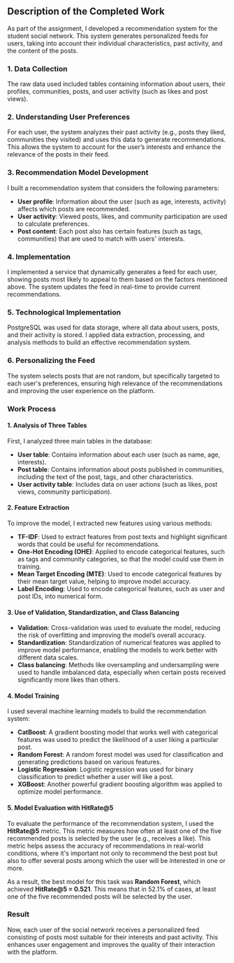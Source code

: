 ## Description of the Completed Work

As part of the assignment, I developed a recommendation system for the student social network. This system generates personalized feeds for users, taking into account their individual characteristics, past activity, and the content of the posts.

### 1. Data Collection
The raw data used included tables containing information about users, their profiles, communities, posts, and user activity (such as likes and post views).

### 2. Understanding User Preferences
For each user, the system analyzes their past activity (e.g., posts they liked, communities they visited) and uses this data to generate recommendations. This allows the system to account for the user’s interests and enhance the relevance of the posts in their feed.

### 3. Recommendation Model Development
I built a recommendation system that considers the following parameters:
- **User profile**: Information about the user (such as age, interests, activity) affects which posts are recommended.
- **User activity**: Viewed posts, likes, and community participation are used to calculate preferences.
- **Post content**: Each post also has certain features (such as tags, communities) that are used to match with users' interests.

### 4. Implementation
I implemented a service that dynamically generates a feed for each user, showing posts most likely to appeal to them based on the factors mentioned above. The system updates the feed in real-time to provide current recommendations.

### 5. Technological Implementation
PostgreSQL was used for data storage, where all data about users, posts, and their activity is stored. I applied data extraction, processing, and analysis methods to build an effective recommendation system.

### 6. Personalizing the Feed
The system selects posts that are not random, but specifically targeted to each user's preferences, ensuring high relevance of the recommendations and improving the user experience on the platform.

### Work Process

#### 1. **Analysis of Three Tables**
First, I analyzed three main tables in the database:
- **User table**: Contains information about each user (such as name, age, interests).
- **Post table**: Contains information about posts published in communities, including the text of the post, tags, and other characteristics.
- **User activity table**: Includes data on user actions (such as likes, post views, community participation).

#### 2. **Feature Extraction**
To improve the model, I extracted new features using various methods:
- **TF-IDF**: Used to extract features from post texts and highlight significant words that could be useful for recommendations.
- **One-Hot Encoding (OHE)**: Applied to encode categorical features, such as tags and community categories, so that the model could use them in training.
- **Mean Target Encoding (MTE)**: Used to encode categorical features by their mean target value, helping to improve model accuracy.
- **Label Encoding**: Used to encode categorical features, such as user and post IDs, into numerical form.

#### 3. **Use of Validation, Standardization, and Class Balancing**
- **Validation**: Cross-validation was used to evaluate the model, reducing the risk of overfitting and improving the model’s overall accuracy.
- **Standardization**: Standardization of numerical features was applied to improve model performance, enabling the models to work better with different data scales.
- **Class balancing**: Methods like oversampling and undersampling were used to handle imbalanced data, especially when certain posts received significantly more likes than others.

#### 4. **Model Training**
I used several machine learning models to build the recommendation system:
- **CatBoost**: A gradient boosting model that works well with categorical features was used to predict the likelihood of a user liking a particular post.
- **Random Forest**: A random forest model was used for classification and generating predictions based on various features.
- **Logistic Regression**: Logistic regression was used for binary classification to predict whether a user will like a post.
- **XGBoost**: Another powerful gradient boosting algorithm was applied to optimize model performance.

#### 5. **Model Evaluation with HitRate@5**
To evaluate the performance of the recommendation system, I used the **HitRate@5** metric. This metric measures how often at least one of the five recommended posts is selected by the user (e.g., receives a like). This metric helps assess the accuracy of recommendations in real-world conditions, where it's important not only to recommend the best post but also to offer several posts among which the user will be interested in one or more.

As a result, the best model for this task was **Random Forest**, which achieved **HitRate@5 = 0.521**. This means that in 52.1% of cases, at least one of the five recommended posts will be selected by the user.

### Result
Now, each user of the social network receives a personalized feed consisting of posts most suitable for their interests and past activity. This enhances user engagement and improves the quality of their interaction with the platform.
